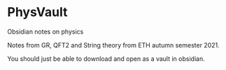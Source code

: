 # PhysVault
Obsidian notes on physics

Notes from GR, QFT2 and String theory from ETH autumn semester 2021. 

You should just be able to download and open as a vault in obsidian.
